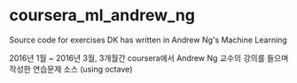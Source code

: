 # coursera_ml_andrew_ng
Source code for exercises DK has written in Andrew Ng's Machine Learning
<p>
2016년 1월 ~ 2016년 3월, 3개월간 coursera에서 Andrew Ng 교수의 강의를 들으며 작성한 연습문제 소스 (using octave)
